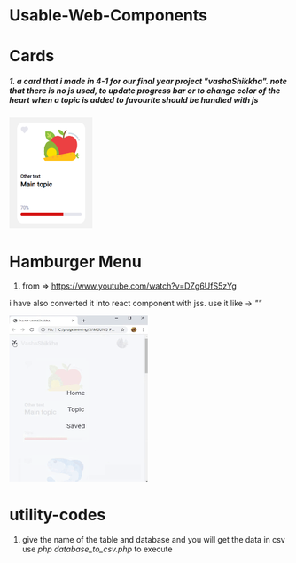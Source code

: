 # Usable-Web-Components

# Cards

<h5>1. a card that i made in 4-1 for our final year project "vashaShikkha". note that there is no js used, to update progress bar or to change color of the heart when a topic is added to favourite should be handled with js</h5>

<img src="https://github.com/Waqar-107/Usable-Web-Components/blob/master/assets_for_readme/c1.PNG" height="200px" width="150px">

# Hamburger Menu

1. from => https://www.youtube.com/watch?v=DZg6UfS5zYg

i have also converted it into react component with jss. use it like -> <i>"<HamburgerMenu/>"</i>

<img src="https://github.com/Waqar-107/Usable-Web-Components/blob/master/assets_for_readme/ham1.gif" width="250" height="300" />


# utility-codes

1. give the name of the table and database and you will get the data in csv
use <i>php database_to_csv.php</i> to execute 

